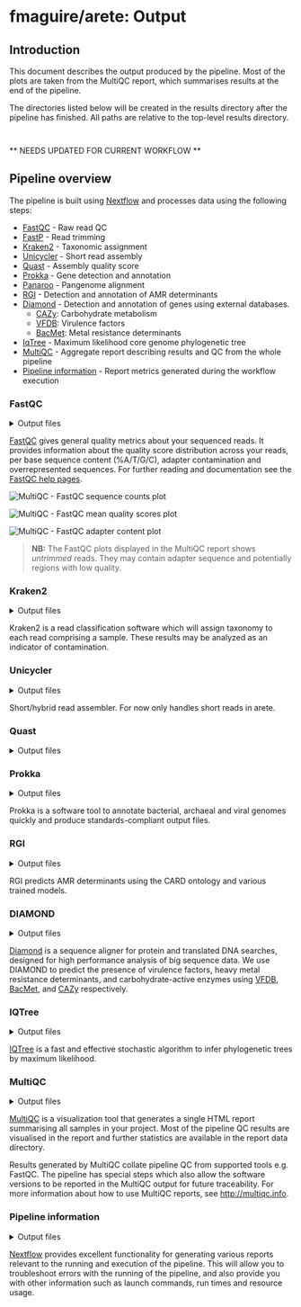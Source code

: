 # fmaguire/arete: Output

## Introduction

This document describes the output produced by the pipeline. Most of the plots are taken from the MultiQC report, which summarises results at the end of the pipeline.

The directories listed below will be created in the results directory after the pipeline has finished. All paths are relative to the top-level results directory.

<!-- TODO nf-core: Write this documentation describing your workflow's output -->

```bash



```

** NEEDS UPDATED FOR CURRENT WORKFLOW **

## Pipeline overview

The pipeline is built using [Nextflow](https://www.nextflow.io/) and processes data using the following steps:

- [FastQC](#fastqc) - Raw read QC
- [FastP](#fastp) - Read trimming
- [Kraken2](#kraken) - Taxonomic assignment
- [Unicycler](#unicycler) - Short read assembly
- [Quast](#quast) - Assembly quality score
- [Prokka](#prokka) - Gene detection and annotation
- [Panaroo](#panaroo) - Pangenome alignment
- [RGI](#rgi) - Detection and annotation of AMR determinants
- [Diamond](#diamond) - Detection and annotation of genes using external databases.
  - [CAZy](#cazy): Carbohydrate metabolism
  - [VFDB](#vfdb): Virulence factors
  - [BacMet](#bacmet): Metal resistance determinants
- [IqTree](#IQTree) - Maximum likelihood core genome phylogenetic tree
- [MultiQC](#multiqc) - Aggregate report describing results and QC from the whole pipeline
- [Pipeline information](#pipeline-information) - Report metrics generated during the workflow execution

<!-- TODO put all the other crap in below. Can't be arsed today -->

### FastQC

<details markdown="1">
<summary>Output files</summary>

- `fastqc/`
  - `*_fastqc.html`: FastQC report containing quality metrics for your untrimmed raw fastq files.
  - `*_fastqc.zip`: Zip archive containing the FastQC report, tab-delimited data file and plot images.

**NB:** The FastQC plots in this directory are generated relative to the raw, input reads. They may contain adapter sequence and regions of low quality. To see how your reads look after adapter and quality trimming please refer to the FastQC reports in the `trimgalore/fastqc/` directory.

</details>

[FastQC](http://www.bioinformatics.babraham.ac.uk/projects/fastqc/) gives general quality metrics about your sequenced reads. It provides information about the quality score distribution across your reads, per base sequence content (%A/T/G/C), adapter contamination and overrepresented sequences. For further reading and documentation see the [FastQC help pages](http://www.bioinformatics.babraham.ac.uk/projects/fastqc/Help/).

![MultiQC - FastQC sequence counts plot](images/mqc_fastqc_counts.png)

![MultiQC - FastQC mean quality scores plot](images/mqc_fastqc_quality.png)

![MultiQC - FastQC adapter content plot](images/mqc_fastqc_adapter.png)

> **NB:** The FastQC plots displayed in the MultiQC report shows _untrimmed_ reads. They may contain adapter sequence and potentially regions with low quality.

### Kraken2

<details markdown="1">
<summary>Output files</summary>

- `kraken2/`
  - `*.kraken2.report.txt` : Text file containing genome-wise information of Kraken2 findings. See [here](https://github.com/DerrickWood/kraken2/blob/master/docs/MANUAL.markdown#output-formats) for details.
  - `*.classified(_(1|2))?.fastq.gz` : Fasta file containing classified reads. If paired-end, one file per end.
  - `*.unclassified(_(1|2))?.fastq.gz` : Fasta file containing unclassified reads. If paired-end, one file per end.

</details>

Kraken2 is a read classification software which will assign taxonomy to each read comprising a sample. These results may be analyzed as an indicator of contamination.

### Unicycler

<details markdown="1">
<summary>Output files</summary>

- `unicycler/`
  - `*.assembly.gfa`
  - `*.scaffolds.fa`
  - `*.unicycler.log`

</details>

Short/hybrid read assembler. For now only handles short reads in arete.

### Quast

<details markdown="1">
<summary>Output files</summary>

- `quast/`
  - `report.tsv` : A tab-seperated report compiling all QC metrics recorded over all genomes
  - `quast/`
    - `report.(html|tex|pdf|tsv|txt)`: The Quast report in different file formats
    - `transposed_report.(tsv|txt)` : Transpose of the Quast report
    - `quast.log` : Log file of all Quast runs
    - `icarus_viewers/`
      - `contig_size_viewer.html`
    - `basic_stats/`: Directory containing various summary plots generated by Quast.

</details>

### Prokka

<details markdown="1">
<summary>Output files</summary>

- `prokka/`
  - `*/` : Prokka results will be in one directory per genome.
    - `*.err` : Unacceptable annotations
    - `*.faa` : Protein FASTA file of translated CDS sequences
    - `*.ffn` : Nucleotide FASTA file of all the prediction transcripts (CDS, rRNA, tRNA, tmRNA, misc_RNA)
    - `*.fna` : Nucleotide FASTA file of input contig sequences
    - `*.fsa` : Nucleotide FASTA file of the input contig sequences, used by "tbl2asn" to create the .sqn file. It is mostly the same as the .fna file, but with extra Sequin tags in the sequence description lines.
    - `*.gff` : This is the master annotation in GFF3 format, containing both sequences and annotations.
    - `*.gbk` : This is a standard Genbank file derived from the master .gff.
    - `*.log` : Contains all the output that Prokka produced during its run. This is a record of what settings used, even if the --quiet option was enabled.
    - `*.sqn` : An ASN1 format "Sequin" file for submission to Genbank. It needs to be edited to set the correct taxonomy, authors, related publication etc.
    - `*.tbl` : Feature Table file, used by "tbl2asn" to create the .sqn file.
    - `*.tsv` : Tab-separated file of all features: locus_tag,ftype,len_bp,gene,EC_number,COG,product
    - `*.txt` : Statistics relating to the annotated features found.

</details>

Prokka is a software tool to annotate bacterial, archaeal and viral genomes quickly and produce standards-compliant output files.

### RGI

<details markdown="1">
<summary>Output files</summary>

- `rgi/`
  - `*_rgi.txt` : A TSV report containing all AMR predictions for a given genome. For more info see [here](https://github.com/arpcard/rgi#rgi-main-tab-delimited-output-details)

</details>

RGI predicts AMR determinants using the CARD ontology and various trained models.

### DIAMOND

<details markdown="1">
<summary>Output files</summary>

- `diamond/`
  - `*_(VFDB|BACMET|CAZYDB).txt` : Blast6 formatted TSVs indicating BlastX results of the genes from each genome against VFDB, BacMet, and CAZy databases.

</details>

[Diamond](https://github.com/bbuchfink/diamond) is a sequence aligner for protein and translated DNA searches, designed for high performance analysis of big sequence data. We use DIAMOND to predict the presence of virulence factors, heavy metal resistance determinants, and carbohydrate-active enzymes using [VFDB](http://www.mgc.ac.cn/VFs/), [BacMet](http://bacmet.biomedicine.gu.se/), and [CAZy](http://www.cazy.org/) respectively.

### IQTree

<details markdown="1">
<summary>Output files</summary>

- `iqtree/`
  - `*.treefile` : Newick formatted maximum likelihood tree of core-genome alignment.

</details>

[IQTree](http://www.iqtree.org/) is a fast and effective stochastic algorithm to infer phylogenetic trees by maximum likelihood.

### MultiQC

<details markdown="1">
<summary>Output files</summary>

- `multiqc/`
  - `multiqc_report.html`: a standalone HTML file that can be viewed in your web browser.
  - `multiqc_data/`: directory containing parsed statistics from the different tools used in the pipeline.
  - `multiqc_plots/`: directory containing static images from the report in various formats.

</details>

[MultiQC](http://multiqc.info) is a visualization tool that generates a single HTML report summarising all samples in your project. Most of the pipeline QC results are visualised in the report and further statistics are available in the report data directory.

Results generated by MultiQC collate pipeline QC from supported tools e.g. FastQC. The pipeline has special steps which also allow the software versions to be reported in the MultiQC output for future traceability. For more information about how to use MultiQC reports, see <http://multiqc.info>.

### Pipeline information

<details markdown="1">
<summary>Output files</summary>

- `pipeline_info/`
  - Reports generated by Nextflow: `execution_report.html`, `execution_timeline.html`, `execution_trace.txt` and `pipeline_dag.dot`/`pipeline_dag.svg`.
  - Reports generated by the pipeline: `pipeline_report.html`, `pipeline_report.txt` and `software_versions.csv`.
  - Reformatted samplesheet files used as input to the pipeline: `samplesheet.valid.csv`.

</details>

[Nextflow](https://www.nextflow.io/docs/latest/tracing.html) provides excellent functionality for generating various reports relevant to the running and execution of the pipeline. This will allow you to troubleshoot errors with the running of the pipeline, and also provide you with other information such as launch commands, run times and resource usage.

